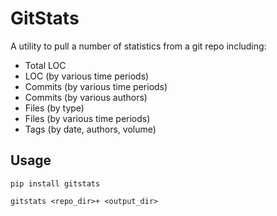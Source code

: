 # GitStats

A utility to pull a number of statistics from a git repo including:

* Total LOC
* LOC (by various time periods)
* Commits (by various time periods)
* Commits (by various authors)
* Files (by type)
* Files (by various time periods)
* Tags (by date, authors, volume)

## Usage

`pip install gitstats`

`gitstats <repo_dir>+ <output_dir>`